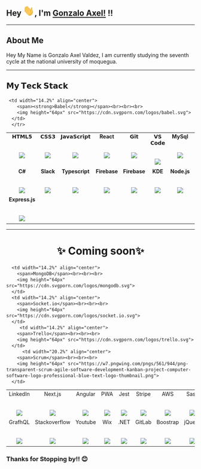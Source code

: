 ## Hey <img src="https://raw.githubusercontent.com/parth-27/parth-27/master/Hi.gif" width="30px">, I'm [Gonzalo Axel!](https://github.com/GonzaloAxelH) !!

</h2>

<hr/>

## About Me

Hey My Name is Gonzalo Axel Valdez, I am currently studying the seventh cycle at the national university of moquegua.


<hr/>

## 𝗠𝘆 𝗧𝗲𝗰𝗸 𝗦𝘁𝗮𝗰𝗸

<table>
  <tbody>
    <tr valign="top">
      <td width="14.2%" align="center">
        <span>𝗛𝗧𝗠𝗟𝟱</span><br><br><br>
        <img height="64px" src="https://cdn.svgporn.com/logos/html-5.svg">
      </td>
      <td width="14.2%" align="center">
        <span>𝗖𝗦𝗦𝟯</span><br><br><br>
        <img height="64px" src="https://cdn.svgporn.com/logos/css-3.svg">
      </td>
      <td width="14.2%" align="center">
        <span>𝗝𝗮𝘃𝗮𝗦𝗰𝗿𝗶𝗽𝘁</span><br><br><br>
        <img height="64px" src="https://cdn.svgporn.com/logos/javascript.svg">
      </td>
      <td width="14.2%" align="center">
        <span><strong>React</strong>
        </span><br><br><br>
        <img height="64px" src="https://cdn4.iconfinder.com/data/icons/logos-3/600/React.js_logo-512.png">
      </td>
        <td width="14.2%" align="center">
        <span>𝗚𝗶𝘁</span><br><br><br>
        <img height="64px" src="https://cdn.svgporn.com/logos/git-icon.svg">
      </td>
      <td width="14.2%" align="center">
        <span>𝗩𝗦 𝗖𝗼𝗱𝗲</span><br><br><br>
        <img height="64px" src="https://cdn.svgporn.com/logos/visual-studio-code.svg">
      </td>
      <td width="14.2%" align="center">
        <span><strong>MySql</strong></span><br><br><br>
        <img height="64px" src="https://www.vectorlogo.zone/logos/mysql/mysql-ar21.svg">
      </td>
	       <td width="14.2%" align="center">
        <span><strong>PostgreSQL</strong></span><br><br><br>
        <img height="64px" src="https://cdn.svgporn.com/logos/postgresql.svg">
      </td>
    </tr>
  <tr>
     <td width="14.2%" align="center">
        <span><strong>C#</strong></span><br><br><br>
        <img height="64px" src="https://cdn.svgporn.com/logos/c-sharp.svg">
      </td>
      <td width="14.2%" align="center">
        <span><strong>Slack</strong></span><br><br><br>
        <img height="64px" src="https://cdn.svgporn.com/logos/slack-icon.svg">
      </td>
      <td width="14.2%" align="center">
        <span><strong>Typescript</strong></span><br><br><br>
        <img height="64px" src="https://cdn.svgporn.com/logos/typescript-icon.svg">
      </td>
      <td width="14.2%" align="center">
        <span><strong>Firebase</strong></span><br><br><br>
        <img height="64px" src="https://cdn.svgporn.com/logos/firebase.svg">
      </td>
     <td width="14.2%" align="center">
        <span><strong>Firebase</strong></span><br><br><br>
        <img height="64px" src="https://cdn.svgporn.com/logos/redux.svg">
      </td>
      <td width="14.2%" align="center">
        <span><strong>KDE</strong></span><br><br><br>
        <img height="64px" src="https://cdn.svgporn.com/logos/kde.svg">
      </td>
      <td width="14.2%" align="center">
        <span><strong>Node.js</strong></span><br><br><br>
        <img height="64px" src="https://cdn.svgporn.com/logos/nodejs-icon.svg">
      </td>
     <td width="14.2%" align="center">
        <span><strong>VIM</strong></span><br><br><br>
        <img height="64px" src="https://cdn.svgporn.com/logos/vim.svg">
      </td>
	
 
  </tr>
	  <tr>
	      <td width="14.2%" align="center">
        <span><strong>Express.js</strong></span><br><br><br>
        <img height="64px" src="https://cdn.svgporn.com/logos/express.svg">
      </td>
 
     <td width="14.2%" align="center">
        <span><strong>Babel</strong></span><br><br><br>
        <img height="64px" src="https://cdn.svgporn.com/logos/babel.svg">
      </td>
	  </tr>
 
  </tbody>
</table>
<hr>

<h1 align="center">

</h1>

<div align = "center">


<h1 align="center">
✨ Coming soon✨
</h1>
</div>
<table>
  <tbody>
    <tr valign="top">
    <td width="14.2%" align="center">
        <span>LinkedIn</span><br><br><br>
        <img height="64px" src="https://cdn.svgporn.com/logos/linkedin-icon.svg">
      </td>
       <td width="14.2%" align="center">
        <span>Next.js</span><br><br><br>
        <img height="64px" src="https://cdn.svgporn.com/logos/nextjs.svg">
      </td>
       <td width="14.2%" align="center">
        <span>Angular</span><br><br><br>
        <img height="64px" src="https://cdn.svgporn.com/logos/angular-icon.svg">
      </td>
       <td width="14.2%" align="center">
        <span>PWA</span><br><br><br>
        <img height="64px" src="https://cdn.svgporn.com/logos/pwa.svg">
      </td>
       <td width="14.2%" align="center">
        <span>Jest</span><br><br><br>
        <img height="64px" src="https://cdn.svgporn.com/logos/jest.svg">
      </td>
        <td width="14.2%" align="center">
        <span>Stripe</span><br><br><br>
        <img height="64px" src="https://cdn.svgporn.com/logos/stripe.svg">
      </td>
    <td width="14.2%" align="center">
        <span>AWS</span><br><br><br>
        <img height="64px" src="https://cdn.svgporn.com/logos/aws.svg">
      </td>
	    <td width="14.2%" align="center">
        <span>Sass</span><br><br><br>
        <img height="64px" src="https://cdn.svgporn.com/logos/sass.svg">
      </td>	
    </tr>
    <tr>
	  <td width="14.2%" align="center">
        <span>GrafhQL</span><br><br><br>
        <img height="64px" src="https://cdn.svgporn.com/logos/graphql.svg">
      </td>
      	  <td width="14.2%" align="center">
        <span>Stackoverflow</b></span><br><br><br>
        <img height="64px" src="https://cdn.svgporn.com/logos/stackoverflow-icon.svg">
      </td>
       <td width="14.2%" align="center">
        <span>Youtube</span><br><br><br>
        <img height="64px" src="https://cdn.svgporn.com/logos/youtube-icon.svg">
      </td>
        <td width="14.2%" align="center">
        <span>Wix</span><br><br><br>
        <img height="64px" src="https://cdn.svgporn.com/logos/wix.svg">
      </td>
          </td>
        <td width="14.2%" align="center">
        <span>.NET</span><br><br><br>
        <img height="64px" src="https://cdn.svgporn.com/logos/dotnet.svg">
      </td>
           <td width="14.2%" align="center">
        <span>GitLab</span><br><br><br>
        <img height="64px" src="https://cdn.svgporn.com/logos/gitlab.svg">
      </td>
        <td width="14.2%" align="center">
        <span>Boostrap</span><br><br><br>
        <img height="64px" src="https://cdn.svgporn.com/logos/bootstrap.svg">
      </td>
          <td width="14.2%" align="center">
        <span>jQuery</span><br><br><br>
        <img height="64px" src="https://cdn.svgporn.com/logos/jquery.svg">
      </td>
	</tr>
	<tr>

      <td width="14.2%" align="center">
        <span>MongoDB</span><br><br><br>
        <img height="64px" src="https://cdn.svgporn.com/logos/mongodb.svg">
      </td>	
      <td width="14.2%" align="center">
        <span>Socket.io</span><br><br><br>
        <img height="64px" src="https://cdn.svgporn.com/logos/socket.io.svg">
      </td>	
         <td width="14.2%" align="center">
        <span>Trello</span><br><br><br>
        <img height="64px" src="https://cdn.svgporn.com/logos/trello.svg">
      </td>
          <td width="20.2%" align="center">
        <span>Scrum</span><br><br><br>
        <img height="64px" src="https://w7.pngwing.com/pngs/561/944/png-transparent-scrum-agile-software-development-kanban-project-computer-software-logo-professional-blue-text-logo-thumbnail.png">
      </td>
</tr>
  </tbody>
</table>






<h3>Thanks for Stopping by!! 😊</h3>


